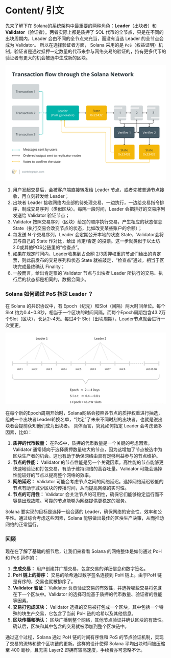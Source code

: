 # Content/ 引文

先来了解下在 Solana的系统架构中最重要的两种角色：**Leader**（出块者）和 **Validator**（验证者）。两者实际上都是质押了 SOL 代币的全节点，只是在不同的出块周期内，Leader 会由不同的全节点来充当，而没有当选 Leader 的全节点会成为 Validator。 所以在选择验证者方面， Solana 采用的是 `PoS`（权益证明）机制，验证者是通过抵押一定数量的代币来参与网络交易的验证的，持有更多代币的验证者有更大的机会被选中生成新的区块。

![Untitled](./img/1-1.png)

1. 用户发起交易后，会被客户端直接转发给 Leader 节点，或者先被普通节点接收，再立刻转发给 Leader；
2. 出块者 Leader 接收网络内全部的待处理交易，一边执行，一边给交易指令排序，制成交易序列（类似区块）。每隔一段时间，Leader 会把排好的交易序列发送给 Validator 验证节点；
3. Validator 按照交易序列（区块）给定的顺序执行交易，产生相应的状态信息State（执行交易会改变节点的状态，比如改变某些账户的余额）；
4. 每发送 N 个交易序列，Leader 会定期公开本地的状态 State，Validator会将其与自己的 State 作对比，给出 肯定/否定 的投票。这一步就类似于以太坊2.0或其他POS公链里的“检查点”。
5. 如果在规定时间内，Leader收集到占全网 2/3质押权重的节点们给出的肯定票，则此前发布的交易序列和状态 State 就被敲定，“检查点”通过，相当于区块完成最终确认 Finality；
6. 一般而言，给出肯定票的 Validator 节点与出块者 Leader 所执行的交易、执行后的状态都是相同的，数据会同步。

### Solana 如何通过 PoS 指定 Leader ？

在 Solana 的共识协议中，有 Epoch（纪元）和Slot（间隔）两大时间单位。每个 Slot 约为0.4~0.8秒，相当于一个区块的时间间隔。而每个Epoch周期包含43.2万个Slot（区块），长达2~4天。每过4个 Slot（出块周期），Leader节点就会进行一次变更。

![Untitled](./img/1-2.png)

在每个新的Epoch周期开始时，Solana网络会按照各节点的质押权重进行抽选，组成一个出块者Leader轮换名单，“钦定”了未来不同时刻的出块者。也就是说出块者会提前获知他们成为出块者。 具体而言，究竟如何指定 Leader 会考虑诸多因素，比如：

1. **质押的代币数量：** 在PoS中，质押的代币数量是一个关键的考虑因素。Validator 通常倾向于选择质押数量较大的节点，因为这增加了节点被选中为区块生产者的机会。这也有助于确保网络由具有足够利益参与的节点维护。
2. **节点的性能：** Validator 的节点性能是另一个关键因素。高性能的节点能够更快速地验证和打包交易，有助于维持网络的高吞吐量。Validator 可能会选择性能较好的节点以提高整个网络的效率。
3. **网络延迟：** Validator 可能会考虑节点之间的网络延迟。选择网络延迟较低的节点有助于减少区块的传播时间，从而提高网络的实时性。
4. **节点的可用性：** Validator 会关注节点的可用性，确保它们能够稳定运行而不容易出现故障。可靠的节点能够为网络提供更稳定的服务。

Solana 要实现的目标是选择一组合适的 Leader，确保网络的安全性、效率和公平性。通过综合考虑这些因素，Solana 能够做出最佳的区块生产决策，从而推动网络的正常运行。

### 回顾

现在在了解了基础的细节后，让我们来看看 Solana 的网络整体是如何通过 PoH 和 PoS 运作的：

1. **生成交易：** 用户创建并广播交易，包含交易的详细信息和数字签名。
2. **PoH 链上的排序：** 交易的哈希通过数字签名连接到 PoH 链上。由于PoH 链是有序的，交易也就被排序了。
3. **Validator** **验证：** Validator 负责验证交易的有效性，并选择哪些交易将包含在下一个区块中。Validator 的选择可能基于质押的代币数量、验证者的性能等因素。
4. **交易打包成区块：** Validator 选择的交易被打包成一个区块，其中包括一个特殊的块生产交易，它包含了当前 PoH 链的哈希以及其他信息。
5. **区块传播和确认：** 区块广播到整个网络，其他节点验证并确认区块的有效性。确认后，区块和其中包含的交易就被添加到整个区块链中。

通过这个过程，Solana 通过 PoH 链的时间有序性和 PoS 的节点验证机制，实现了交易的流转和整个区块链的更新。这样的设计使得 Solana 平均出块时间被压缩至 400 毫秒，且无需 Layer2 即拥有较高速度，手续费亦可忽略不计。

